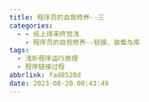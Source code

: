 ```yaml
---
title: 程序员的自我修养--三
categories:
  - - 纸上得来终觉浅
    - 程序员的自我修养--链接、装载与库
tags:
  - 浅析程序运行原理
  - 程序链接过程
abbrlink: fad8528d
date: 2023-08-20 00:43:49
---
```

